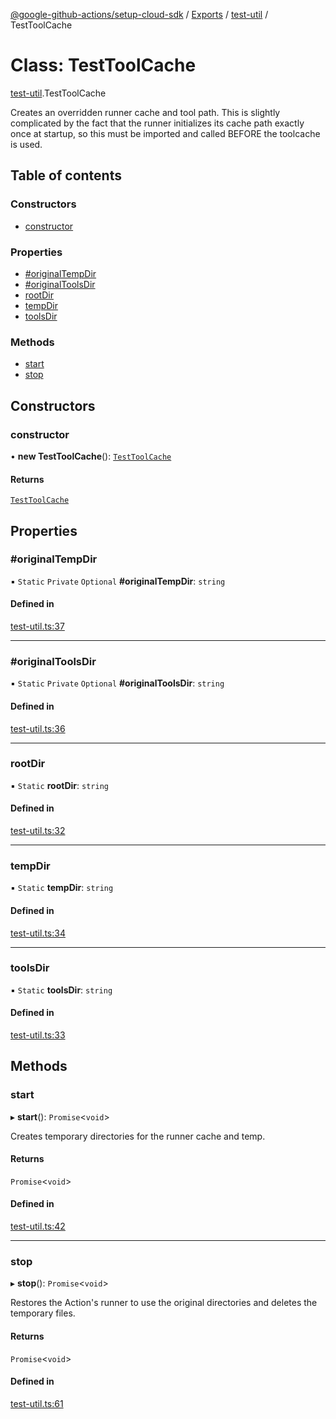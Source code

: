 [@google-github-actions/setup-cloud-sdk](../README.md) / [Exports](../modules.md) / [test-util](../modules/test_util.md) / TestToolCache

# Class: TestToolCache

[test-util](../modules/test_util.md).TestToolCache

Creates an overridden runner cache and tool path. This is slightly
complicated by the fact that the runner initializes its cache path exactly
once at startup, so this must be imported and called BEFORE the toolcache is
used.

## Table of contents

### Constructors

- [constructor](test_util.TestToolCache.md#constructor)

### Properties

- [#originalTempDir](test_util.TestToolCache.md##originaltempdir)
- [#originalToolsDir](test_util.TestToolCache.md##originaltoolsdir)
- [rootDir](test_util.TestToolCache.md#rootdir)
- [tempDir](test_util.TestToolCache.md#tempdir)
- [toolsDir](test_util.TestToolCache.md#toolsdir)

### Methods

- [start](test_util.TestToolCache.md#start)
- [stop](test_util.TestToolCache.md#stop)

## Constructors

### constructor

• **new TestToolCache**(): [`TestToolCache`](test_util.TestToolCache.md)

#### Returns

[`TestToolCache`](test_util.TestToolCache.md)

## Properties

### #originalTempDir

▪ `Static` `Private` `Optional` **#originalTempDir**: `string`

#### Defined in

[test-util.ts:37](https://github.com/google-github-actions/setup-cloud-sdk/blob/main/src/test-util.ts#L37)

___

### #originalToolsDir

▪ `Static` `Private` `Optional` **#originalToolsDir**: `string`

#### Defined in

[test-util.ts:36](https://github.com/google-github-actions/setup-cloud-sdk/blob/main/src/test-util.ts#L36)

___

### rootDir

▪ `Static` **rootDir**: `string`

#### Defined in

[test-util.ts:32](https://github.com/google-github-actions/setup-cloud-sdk/blob/main/src/test-util.ts#L32)

___

### tempDir

▪ `Static` **tempDir**: `string`

#### Defined in

[test-util.ts:34](https://github.com/google-github-actions/setup-cloud-sdk/blob/main/src/test-util.ts#L34)

___

### toolsDir

▪ `Static` **toolsDir**: `string`

#### Defined in

[test-util.ts:33](https://github.com/google-github-actions/setup-cloud-sdk/blob/main/src/test-util.ts#L33)

## Methods

### start

▸ **start**(): `Promise`\<`void`\>

Creates temporary directories for the runner cache and temp.

#### Returns

`Promise`\<`void`\>

#### Defined in

[test-util.ts:42](https://github.com/google-github-actions/setup-cloud-sdk/blob/main/src/test-util.ts#L42)

___

### stop

▸ **stop**(): `Promise`\<`void`\>

Restores the Action's runner to use the original directories and deletes
the temporary files.

#### Returns

`Promise`\<`void`\>

#### Defined in

[test-util.ts:61](https://github.com/google-github-actions/setup-cloud-sdk/blob/main/src/test-util.ts#L61)

